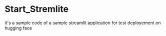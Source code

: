 # Start_Stremlite
it's a sample code of a sample streamlit application for test deployement on hugging face
